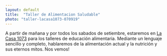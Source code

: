 ```yaml
---
layout: default
title:  "Taller de Alimentacion Saludable"
photo: "taller-lacasa1073-070919"
---
```


A partir de mañana y por todos los sabados de setiembre, estaremos en [La Casa 1073](https://www.facebook.com/lacasa1073/) para los talleres de educación 
alimentaria. Mediante un lenguaje sencillo y completo, hablaremos de la alimentación actual y la nutrición y sus 
eternos mitos. Nos vemos!
